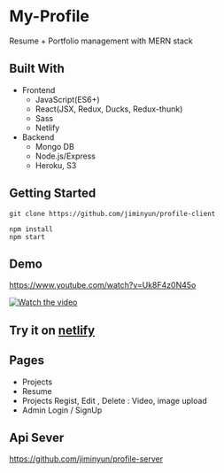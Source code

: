 # My-Profile

Resume + Portfolio management with MERN stack

## Built With

- Frontend
  - JavaScript(ES6+)
  - React(JSX, Redux, Ducks, Redux-thunk)
  - Sass
  - Netlify
- Backend
  - Mongo DB
  - Node.js/Express
  - Heroku, S3

## Getting Started

```
git clone https://github.com/jiminyun/profile-client

npm install
npm start
```

## Demo

https://www.youtube.com/watch?v=Uk8F4z0N45o

[![Watch the video](https://img.youtube.com/vi/Uk8F4z0N45o/maxresdefault.jpg)](https://youtu.be/Uk8F4z0N45o)

## Try it on [netlify](https://admiring-sinoussi-1bef40.netlify.com/#/)

## Pages

- Projects
- Resume
- Projects Regist, Edit , Delete : Video, image upload
- Admin Login / SignUp

## Api Sever

https://github.com/jiminyun/profile-server
